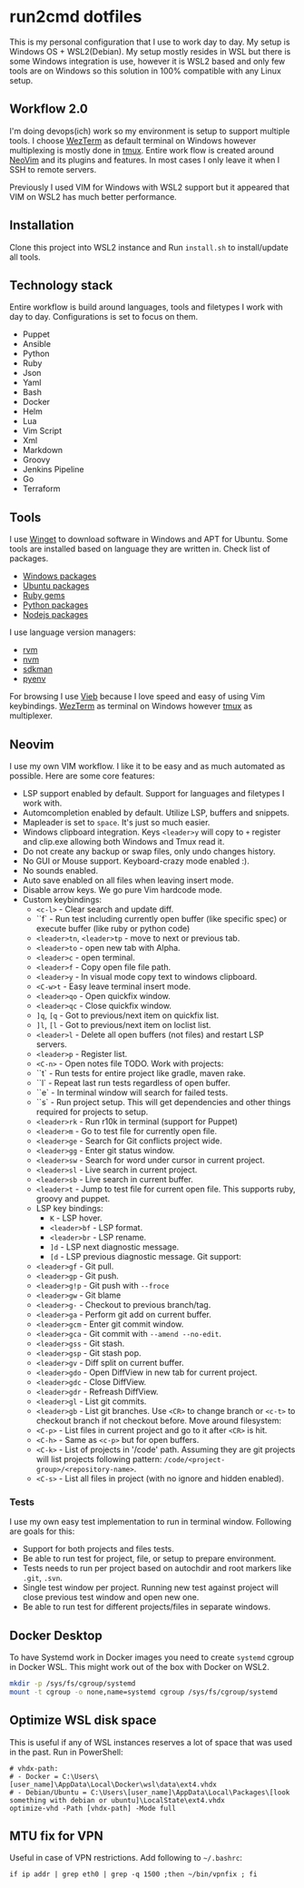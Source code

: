 # run2cmd dotfiles

This is my personal configuration that I use to work day to day. My setup is
Windows OS + WSL2(Debian). My setup mostly resides in WSL but there is some
Windows integration is use, however it is WSL2 based and only few tools are on
Windows so this solution in 100% compatible with any Linux setup.

## Workflow 2.0

I'm doing devops(ich) work so my environment is setup to support multiple
tools. I choose [WezTerm](https://wezfurlong.org/wezterm/index.html) as default
terminal on Windows however multiplexing is mostly done in
[tmux](https://github.com/tmux/tmux). Entire work flow is created around
[NeoVim](https://github.com/neovim/neovim) and its plugins and features. In most cases I
only leave it when I SSH to remote servers.

Previously I used VIM for Windows with WSL2 support but it appeared that VIM on
WSL2 has much better performance.

## Installation

Clone this project into WSL2 instance and Run `install.sh` to install/update
all tools.

## Technology stack

Entire workflow is build around languages, tools and filetypes I work with day to day.
Configurations is set to focus on them.

- Puppet
- Ansible
- Python
- Ruby
- Json
- Yaml
- Bash
- Docker
- Helm
- Lua
- Vim Script
- Xml
- Markdown
- Groovy
- Jenkins Pipeline
- Go
- Terraform

## Tools

I use [Winget](https://github.com/microsoft/winget-cli) to download software in Windows and APT for
Ubuntu. Some tools are installed based on language they are written in. Check
list of packages.

- [Windows packages](Winfile)
- [Ubuntu packages](Pkgfile)
- [Ruby gems](Gemfile)
- [Python packages](Pythonfile)
- [Nodejs packages](package.json)

I use language version managers:

- [rvm](https://rvm.io/)
- [nvm](https://github.com/nvm-sh/nvm)
- [sdkman](https://sdkman.io/)
- [pyenv](https://github.com/pyenv/pyenv)

For browsing I use [Vieb](https://vieb.dev/) because I love speed and easy of
using Vim keybindings. [WezTerm](https://wezfurlong.org/wezterm/index.html) as
terminal on Windows however [tmux](https://github.com/tmux/tmux) as
multiplexer.

## Neovim

I use my own VIM workflow. I like it to be easy and as much automated as
possible. Here are some core features:

- LSP support enabled by default. Support for languages and filetypes I work with.
- Automcompletion enabled by default. Utilize LSP, buffers and snippets.
- Mapleader is set to `space`. It's just so much easier.
- Windows clipboard integration. Keys `<leader>y` will copy to `+` register and clip.exe allowing both Windows and Tmux read it.
- Do not create any backup or swap files, only undo changes history.
- No GUI or Mouse support. Keyboard-crazy mode enabled :).
- No sounds enabled.
- Auto save enabled on all files when leaving insert mode.
- Disable arrow keys. We go pure Vim hardcode mode.
- Custom keybindings:
    - `<c-l>` - Clear search and update diff.
    - ``f` - Run test including currently open buffer (like specific spec) or execute buffer (like ruby or python code)
    - `<leader>tn`, `<leader>tp` - move to next or previous tab.
    - `<leader>to` - open new tab with Alpha.
    - `<leader>c` - open terminal.
    - `<leader>f` - Copy open file file path.
    - `<leader>y` - In visual mode copy text to windows clipboard.
    - `<C-w>t` - Easy leave terminal insert mode.
    - `<leader>qo` - Open quickfix window.
    - `<leader>qc` - Close quickfix window.
    - `]q`, `[q` - Got to previous/next item on quickfix list.
    - `]l`, `[l` - Got to previous/next item on loclist list.
    - `<leader>l` - Delete all open buffers (not files) and restart LSP servers.
    - `<leader>p` - Register list.
    - `<C-n>` - Open notes file TODO.
    Work with projects:
    - ``t` - Run tests for entire project like gradle, maven rake.
    - ``l` - Repeat last run tests regardless of open buffer.
    - ``e` - In terminal window will search for failed tests.
    - ``s` - Run project setup. This will get dependencies and other things required for projects to setup.
    - `<leader>rk` - Run r10k in terminal (support for Puppet)
    - `<leader>m` - Go to test file for currently open file.
    - `<leader>ge` - Search for Git conflicts project wide.
    - `<leader>gg` - Enter git status window.
    - `<leader>sw` - Search for word under cursor in current project.
    - `<leader>sl` - Live search in current project.
    - `<leader>sb` - Live search in current buffer.
    - `<leader>t` - Jump to test file for current open file. This supports ruby, groovy and puppet.
    - LSP key bindings:
        - `K` - LSP hover.
        - `<leader>bf` - LSP format.
        - `<leader>br` - LSP rename.
        - `]d` - LSP next diagnostic message.
        - `[d` - LSP previous diagnostic message.
    Git support:
    - `<leader>gf` - Git pull.
    - `<leader>gp` - Git push.
    - `<leader>g!p` - Git push with `--froce`
    - `<leader>gw` - Git blame
    - `<leader>g-` - Checkout to previous branch/tag.
    - `<leader>ga` - Perform git add on current buffer.
    - `<leader>gcm` - Enter git commit window.
    - `<leader>gca` - Git commit with `--amend --no-edit`.
    - `<leader>gss` - Git stash.
    - `<leader>gsp` - Git stash pop.
    - `<leader>gv` - Diff split on current buffer.
    - `<leader>gdo` - Open DiffView in new tab for current project.
    - `<leader>gdc` - Close DiffView.
    - `<leader>gdr` - Refreash DiffView.
    - `<leader>gl` - List git commits.
    - `<leader>gb` - List git branches. Use `<CR>` to change branch or `<c-t>` to checkout branch if not checkout before.
    Move around filesystem:
    - `<C-p>` - List files in current project and go to it after `<CR>` is hit.
    - `<C-h>` - Same as `<c-p>` but for open buffers.
    - `<C-k>` - List of projects in '/code' path. Assuming they are git projects will list projects following pattern: `/code/<project-group>/<repository-name>`.
    - `<C-s>` - List all files in project (with no ignore and hidden enabled).

### Tests

I use my own easy test implementation to run in terminal window. Following are goals for this:

- Support for both projects and files tests.
- Be able to run test for project, file, or setup to prepare environment.
- Tests needs to run per project based on autochdir and root markers like `.git`, `.svn`.
- Single test window per project. Running new test against project will close previous test window and open new one.
- Be able to run test for different projects/files in separate windows.

## Docker Desktop

To have Systemd work in Docker images you need to create `systemd` cgroup in
Docker WSL. This might work out of the box with Docker on WSL2.

```bash
mkdir -p /sys/fs/cgroup/systemd
mount -t cgroup -o none,name=systemd cgroup /sys/fs/cgroup/systemd
```

## Optimize WSL disk space

This is useful if any of WSL instances reserves a lot of space that was used in the past. Run in PowerShell:

```pwershell
# vhdx-path:
# - Docker = C:\Users\[user_name]\AppData\Local\Docker\wsl\data\ext4.vhdx
# - Debian/Ubuntu = C:\Users\[user_name]\AppData\Local\Packages\[look something with debian or ubuntu]\LocalState\ext4.vhdx
optimize-vhd -Path [vhdx-path] -Mode full
```

## MTU fix for VPN

Useful in case of VPN restrictions. Add following to `~/.bashrc`:

```# Fix for VPN
if ip addr | grep eth0 | grep -q 1500 ;then ~/bin/vpnfix ; fi
```
